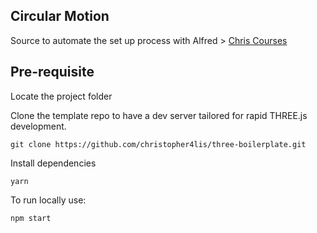 ## Circular Motion

Source to automate the set up process with Alfred > [Chris Courses](https://chriscourses.com/blog/perfect-three-js-workflow-alfred)

## Pre-requisite

Locate the project folder

Clone the template repo to have a dev server tailored for rapid THREE.js development.

```
git clone https://github.com/christopher4lis/three-boilerplate.git
```
Install dependencies

```
yarn
```

To run locally use:

```
npm start
```
